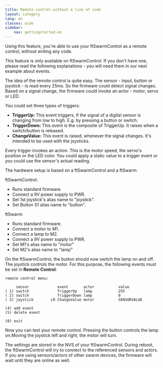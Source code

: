 ```yaml
---
title: Remote control without a line of code
layout: category
lang: en
classes: wide
sidebar:
    nav: gettingstarted-en
---
```

Using this feature, you're able to use your ftSwarmControl as a remote control, without writing any code.

This feature is only available on ftSwarmControl. If you don't have one, please read the following explanations - you will need them in our next example about events.

The idea of the remote control is quite easy. The sensor - input, button or joystick - is read every 25ms. So the firmware could detect signal changes. Based on a signal change, the firmware could invoke an actor - motor, servo or LED.

You could set three types of triggers:
- **TriggerUp:** This event triggers, if the signal of a digital sensor is changing from low to high. E.g. by pressing a button or switch.
- **TriggerDown:** This event is the composite of TriggerUp. It raises when a switch/button is released.
- **ChangeValue:** This event is raised, whenever the signal changes. It's intended to be used with the joysticks.

Every trigger invokes an action. This is the motor speed, the servo's position or the LED color. You could apply a static value to a trigger event or you could use the sensor's actual reading.

The hardware setup is based on a ftSwarmControl and a ftSwarm:

ftSwarmControl:
- Runs standard firmware.
- Connect a 9V power supply to PWR.
- Set 1st joystick's alias name to "joystick". 
- Set Button S1 alias name to "button".

ftSwarm:
- Runs standard firmware.
- Connect a motor to M1.
- Connect a lamp to M2.
- Connect a 9V power supply to PWR.
- Set M1's alias name to "motor" 
- Set M2's alias name to "lamp" 

On the ftSwarmControl, the button should now switch the lamp on and off. The joystick controls the motor. For this purpose, the following events must be set in **Remote Control**:

```
remote control menu:

     sensor             event       actor           value
( 1) switch             TriggerUp   lamp            255
( 2) switch             TriggerDown lamp            0
( 3) joystick        LR ChangeValue motor           SENSORVALUE

(4) add event
(5) delete event

(0) exit
```

Now you can test your remote control. Pressing the button controls the lamp on.Moving the joystick left and right, the motor will turn.

The settings are stored in the NVS of your ftSwarmControl. During reboot, the ftSwarmControl will try to connect to the referenced sensors and actors. If you are using sensors/actors of other swarm devices, the firmware will wait until they are online as well.
